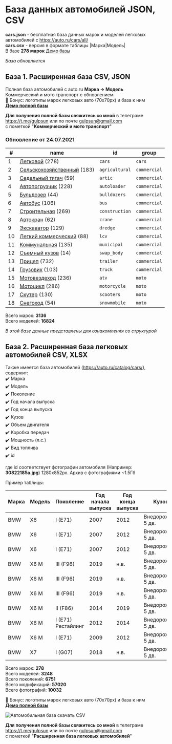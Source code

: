 # База данных автомобилей JSON, CSV
**cars.json** - бесплатная база данных марок и моделей легковых автомобилей с https://auto.ru/cars/all/  
**cars.csv** - версия в формате таблицы |Марка|Модель|  
В базе **278 марок**
[Демо базы](https://blanzh.github.io/carsBase/)

_База обновляется_
## База 1. Расширенная база CSV, JSON
Полная база автомобилей с auto.ru **Марка -> Модель**  
Коммерческий и мото транспорт с обновлением   
🎁 Бонус: логотипы марок легковых авто (70x70px) и база к ним  
**[Демо полной базы](https://blanzh.github.io/carsBase/parserAutoRu-master.zip)**

**Для получения полной базы свяжитесь со мной** в телеграме https://t.me/gulpsun или по почте gulpsun@gmail.com  
с пометкой "**Коммерческий и мото транспорт**"

### Обновление от 24.07.2021
|#|name|id|group|
|---|---|---|---|
|1|[Легковой](https://auto.ru/cars/all/) (278)|`cars`|`cars`|
|2|[Сельскохозяйственный](https://auto.ru/agricultural/all/) (183)|`agricultural`|`commercial`|
|3|[Седельный тягач](https://auto.ru/artic/all/) (59)|`artic`|`commercial`|
|4|[Автопогрузчик](https://auto.ru/autoloader/all/) (228)|`autoloader`|`commercial`|
|5|[Бульдозер](https://auto.ru/bulldozers/all/) (44)|`bulldozers`|`commercial`|
|6|[Автобус](https://auto.ru/bus/all/) (106)|`bus`|`commercial`|
|7|[Строительная](https://auto.ru/construction/all/) (269)|`construction`|`commercial`|
|8|[Автокран](https://auto.ru/crane/all/) (62)|`crane`|`commercial`|
|9|[Экскаватор](https://auto.ru/dredge/all/) (129)|`dredge`|`commercial`|
|10|[Легкий коммерческий](https://auto.ru/lcv/all/) (88)|`lcv`|`commercial`|
|11|[Коммунальная](https://auto.ru/municipal/all/) (135)|`municipal`|`commercial`|
|12|[Съемный кузов](https://auto.ru/swap_body/all/) (14)|`swap_body`|`commercial`|
|13|[Прицеп](https://auto.ru/trailer/all/) (732)|`trailer`|`commercial`|
|14|[Грузовик](https://auto.ru/truck/all/) (103)|`truck`|`commercial`|
|15|[Мотовездеход](https://auto.ru/atv/all/) (236)|`atv`|`moto`|
|16|[Мотоцикл](https://auto.ru/motorcycle/all/) (286)|`motorcycle`|`moto`|
|17|[Скутер](https://auto.ru/scooters/all/) (130)|`scooters`|`moto`|
|18|[Снегоход](https://auto.ru/snowmobile/all/) (54)|`snowmobile`|`moto`|

Всего марок: **3136**  
Всего моделей: **16824**


_В этой базе данные представлены для ознакомления со структурой_

## База 2. Расширенная база легковых автомобилей CSV, XLSX
Также имеется база автомобилей (https://auto.ru/catalog/cars/), содержит:  
✔️ Марка  
✔️ Модель  
✔️ Поколение  
✔️ Год начала выпуска  
✔️ Год конца выпуска  
✔️ Кузов  
✔️ Объем двигателя  
✔️ Коробка передач  
✔️ Мощность (л.с.)  
✔️ Вид топлива  
✔️ id  

где id соответствует фотографии автомобиля (Например: **30822185a.jpg**) 1280x852px. Архив с фотографиями ~1.5Гб 

Пример таблицы:

|Марка|Модель|Поколение|Год начала выпуска|Год конца выпуска|Кузов|Объем двигателя|Коробка передач|Мощность (л.с.)|Топливо|id|
|---|---|---|---|---|---|---|---|---|---|---|
|BMW|X6|I (E71)|2007|2012|Внедорожник 5 дв.|3.0|автомат|235|дизель|4494d6f3f|
|BMW|X6|I (E71)|2007|2012|Внедорожник 5 дв.|3.0|автомат|286|дизель|4494d6f3f|
|BMW|X6|I (E71)|2007|2012|Внедорожник 5 дв.|4.4|автомат|407|гибрид|4494d6f3f|
|BMW|X6 M|III (F96)|2019|н.в.|Внедорожник 5 дв.|4.4|автомат|600|бензин|a92ec93a6|
|BMW|X6 M|III (F96)|2019|н.в.|Внедорожник 5 дв.|4.4|автомат|625|бензин|a92ec93a6|
|BMW|X6 M|III (F96)|2019|н.в.|Внедорожник 5 дв.|4.4|автомат|625|бензин|a92ec93a6|
|BMW|X6 M|II (F86)|2014|2019|Внедорожник 5 дв.|4.4|автомат|575|бензин|95cbb82c0|
|BMW|X6 M|I (E71) Рестайлинг|2012|2014|Внедорожник 5 дв.|4.4|автомат|555|бензин|19d9f2ed1|
|BMW|X6 M|I (E71)|2009|2012|Внедорожник 5 дв.|4.4|автомат|555|бензин|d92723c42|
|BMW|X7|I (G07)|2018|н.в.|Внедорожник 5 дв.|3.0|автомат|249|дизель|5a03f39ac|

Всего марок: **278**  
Всего моделей: **3248**  
Всего поколений: **6751**  
Всего модификаций: **57020**  
Всего фотографий: **10032**

🎁 Бонус: логотипы марок легковых авто (70x70px) и база к ним  
**[Демо полной базы](https://blanzh.github.io/carsBase/parserAutoRu2-master.zip)**

![Автомобильная база скачать CSV](https://blanzh.github.io/carsBase/cars.jpg)

**Для получения полной базы свяжитесь со мной** в телеграме https://t.me/gulpsun или по почте gulpsun@gmail.com  
с пометкой "**Расширенная база легковых автомобилей**"
